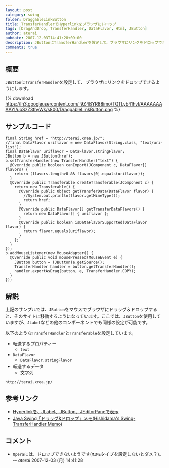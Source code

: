 ```yaml
---
layout: post
category: swing
folder: DraggableLinkButton
title: TransferHandlerでHyperlinkをブラウザにドロップ
tags: [DragAndDrop, TransferHandler, DataFlavor, Html, JButton]
author: aterai
pubdate: 2007-12-03T14:41:28+09:00
description: JButtonにTransferHandlerを設定して、ブラウザにリンクをドロップできるようにします。
comments: true
---
```

## 概要
`JButton`に`TransferHandler`を設定して、ブラウザにリンクをドロップできるようにします。

{% download https://lh3.googleusercontent.com/_9Z4BYR88imo/TQTLyb41hvI/AAAAAAAAAYI/uoSzZ3thyWk/s800/DraggableLinkButton.png %}

## サンプルコード
<pre class="prettyprint"><code>final String href = "http://terai.xrea.jp/";
//final DataFlavor uriflavor = new DataFlavor(String.class, "text/uri-list");
final DataFlavor uriflavor = DataFlavor.stringFlavor;
JButton b = new JButton(href);
b.setTransferHandler(new TransferHandler("text") {
  @Override public boolean canImport(JComponent c, DataFlavor[] flavors) {
    return (flavors.length&gt;0 &amp;&amp; flavors[0].equals(uriflavor));
  }
  @Override public Transferable createTransferable(JComponent c) {
    return new Transferable() {
      @Override public Object getTransferData(DataFlavor flavor) {
        //System.out.println(flavor.getMimeType());
        return href;
      }
      @Override public DataFlavor[] getTransferDataFlavors() {
        return new DataFlavor[] { uriflavor };
      }
      @Override public boolean isDataFlavorSupported(DataFlavor flavor) {
        return flavor.equals(uriflavor);
      }
    };
  }
});
b.addMouseListener(new MouseAdapter() {
  @Override public void mousePressed(MouseEvent e) {
    JButton button = (JButton)e.getSource();
    TransferHandler handler = button.getTransferHandler();
    handler.exportAsDrag(button, e, TransferHandler.COPY);
  }
});
</code></pre>

## 解説
上記のサンプルでは、`JButton`をマウスでブラウザにドラッグ＆ドロップすると、そのサイトに移動するようになっています。ここでは、`JButton`を使用していますが、`JLabel`などの他のコンポーネントでも同様の設定が可能です。

以下のような`TransferHandler`と`Transferable`を設定しています。

- 転送するプロパティー
    - `text`
- `DataFlavor`
    - `DataFlavor.stringFlavor`
- 転送するデータ
    - 文字列

<!-- dummy comment line for breaking list -->

	http://terai.xrea.jp/

## 参考リンク
- [Hyperlinkを、JLabel、JButton、JEditorPaneで表示](http://terai.xrea.jp/Swing/HyperlinkLabel.html)
- [Java Swing「ドラッグ&ドロップ」メモ(Hishidama's Swing-TransferHandler Memo)](http://www.ne.jp/asahi/hishidama/home/tech/java/swing/TransferHandler.html)

<!-- dummy comment line for breaking list -->

## コメント
- `Opera`には、ドロップできないようです(`MIME`タイプを設定しないとダメ？)。 -- *aterai* 2007-12-03 (月) 14:41:28

<!-- dummy comment line for breaking list -->
